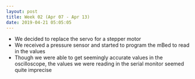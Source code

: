 ```yaml
---
layout: post
title: Week 02 (Apr 07 - Apr 13)
date: 2019-04-21 05:05:05
---
```


<ul>
  <li>We decided to replace the servo for a stepper motor</li>
  <li>We received a pressure sensor and started to program the mBed to read in the values</li>
  <li>Though we were able to get seemingly accurate values in the oscilloscope, the values we were reading in the serial monitor seemed quite imprecise</li>
</ul>

